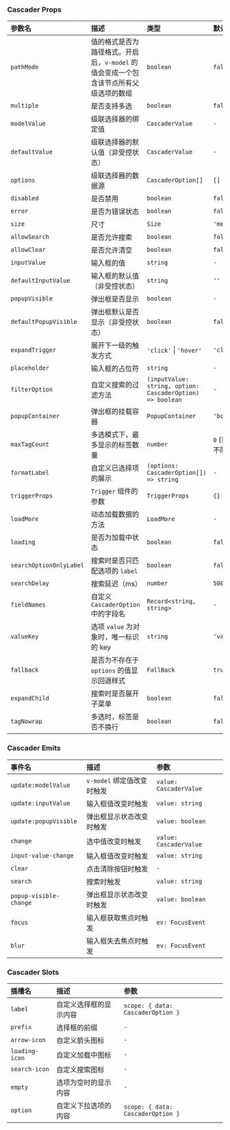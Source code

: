 ### Cascader Props

| 参数名 | 描述 | 类型 | 默认值 |
| :--- | :--- | :--- | :--- |
| `pathMode` | 值的格式是否为路径格式。开启后，`v-model` 的值会变成一个包含该节点所有父级选项的数组 | `boolean` | `false` |
| `multiple` | 是否支持多选 | `boolean` | `false` |
| `modelValue` | 级联选择器的绑定值 | `CascaderValue` | `-` |
| `defaultValue` | 级联选择器的默认值（非受控状态） | `CascaderValue` | `-` |
| `options` | 级联选择器的数据源 | `CascaderOption[]` | `[]` |
| `disabled` | 是否禁用 | `boolean` | `false` |
| `error` | 是否为错误状态 | `boolean` | `false` |
| `size` | 尺寸 | `Size` | `'medium'` |
| `allowSearch` | 是否允许搜索 | `boolean` | `false` |
| `allowClear` | 是否允许清空 | `boolean` | `false` |
| `inputValue` | 输入框的值 | `string` | `-` |
| `defaultInputValue` | 输入框的默认值（非受控状态） | `string` | `''` |
| `popupVisible` | 弹出框是否显示 | `boolean` | `-` |
| `defaultPopupVisible` | 弹出框默认是否显示（非受控状态） | `boolean` | `false` |
| `expandTrigger` | 展开下一级的触发方式 | `'click'` \| `'hover'` | `'click'` |
| `placeholder` | 输入框的占位符 | `string` | `-` |
| `filterOption` | 自定义搜索的过滤方法 | `(inputValue: string, option: CascaderOption) => boolean` | `-` |
| `popupContainer` | 弹出框的挂载容器 | `PopupContainer` | `'body'` |
| `maxTagCount` | 多选模式下，最多显示的标签数量 | `number` | `0` (表示不限制) |
| `formatLabel` | 自定义已选择项的展示 | `(options: CascaderOption[]) => string` | `-` |
| `triggerProps` | `Trigger` 组件的参数 | `TriggerProps` | `{}` |
| `loadMore` | 动态加载数据的方法 | `LoadMore` | `-` |
| `loading` | 是否为加载中状态 | `boolean` | `false` |
| `searchOptionOnlyLabel` | 搜索时是否只匹配选项的 `label` | `boolean` | `false` |
| `searchDelay` | 搜索延迟（ms） | `number` | `500` |
| `fieldNames` | 自定义 `CascaderOption` 中的字段名 | `Record<string, string>` | `-` |
| `valueKey` | 选项 `value` 为对象时，唯一标识的 key | `string` | `'value'` |
| `fallback` | 是否为不存在于 `options` 的值显示回退样式 | `FallBack` | `true` |
| `expandChild` | 搜索时是否展开子菜单 | `boolean` | `false` |
| `tagNowrap` | 多选时，标签是否不换行 | `boolean` | `false` |

### Cascader Emits

| 事件名 | 描述 | 参数 |
| :--- | :--- | :--- |
| `update:modelValue` | `v-model` 绑定值改变时触发 | `value: CascaderValue` |
| `update:inputValue` | 输入框值改变时触发 | `value: string` |
| `update:popupVisible` | 弹出框显示状态改变时触发 | `value: boolean` |
| `change` | 选中值改变时触发 | `value: CascaderValue` |
| `input-value-change` | 输入框值改变时触发 | `value: string` |
| `clear` | 点击清除按钮时触发 | `-` |
| `search` | 搜索时触发 | `value: string` |
| `popup-visible-change` | 弹出框显示状态改变时触发 | `value: boolean` |
| `focus` | 输入框获取焦点时触发 | `ev: FocusEvent` |
| `blur` | 输入框失去焦点时触发 | `ev: FocusEvent` |

### Cascader Slots

| 插槽名 | 描述 | 参数 |
| :--- | :--- | :--- |
| `label` | 自定义选择框的显示内容 | `scope: { data: CascaderOption }` |
| `prefix` | 选择框的前缀 | `-` |
| `arrow-icon` | 自定义箭头图标 | `-` |
| `loading-icon` | 自定义加载中图标 | `-` |
| `search-icon` | 自定义搜索图标 | `-` |
| `empty` | 选项为空时的显示内容 | `-` |
| `option` | 自定义下拉选项的内容 | `scope: { data: CascaderOption }` |